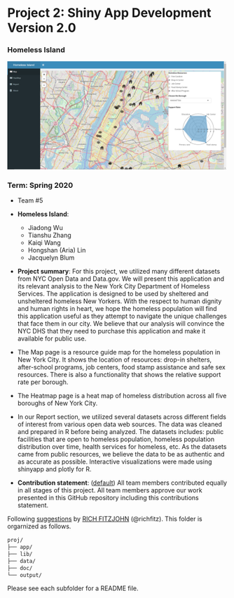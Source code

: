 # Project 2: Shiny App Development Version 2.0

### Homeless Island

<img src="output/cover.png" width="500">

### Term: Spring 2020

+ Team #5
+ **Homeless Island**: 
	+ Jiadong Wu
	+ Tianshu Zhang
	+ Kaiqi Wang
	+ Hongshan (Aria) Lin
	+ Jacquelyn Blum

+ **Project summary**: For this project, we utilized many different datasets from NYC Open Data and Data.gov. We will present this application and its relevant analysis to the New York City Department of Homeless Services. The application is designed to be used by sheltered and unsheltered homeless New Yorkers. With the respect to human dignity and human rights in heart, we hope the homeless population will find this application useful as they attempt to navigate the unique challenges that face them in our city. We believe that our analysis will convince the NYC DHS that they need to purchase this application and make it available for public use. 

+ The Map page is a resource guide map for the homeless population in New York City. It shows the location of resources: drop-in shelters, after-school programs, job centers, food stamp assistance and safe sex resources. There is also a functionality that shows the relative support rate per borough. 

+ The Heatmap page is a heat map of homeless distribution across all five boroughs of New York City.

+ In our Report section, we utilized several datasets across different fields of interest from various open data web sources. The data was cleaned and prepared in R before being analyzed. The datasets includes: public facilities that are open to homeless population, homeless population distribution over time, health services for homeless, etc. As the datasets came from public resources, we believe the data to be as authentic and as accurate as possible. Interactive visualizations were made using shinyapp and plotly for R. 

+ **Contribution statement**: ([default](doc/a_note_on_contributions.md)) All team members contributed equally in all stages of this project. All team members approve our work presented in this GitHub repository including this contributions statement. 

Following [suggestions](http://nicercode.github.io/blog/2013-04-05-projects/) by [RICH FITZJOHN](http://nicercode.github.io/about/#Team) (@richfitz). This folder is orgarnized as follows.

```
proj/
├── app/
├── lib/
├── data/
├── doc/
└── output/
```

Please see each subfolder for a README file.

